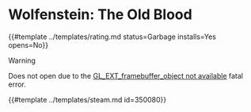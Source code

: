 # Wolfenstein: The Old Blood
<!-- script:Aliases [] -->

{{#template ../templates/rating.md status=Garbage installs=Yes opens=No}}

> [!WARNING]
> Does not open due to the [GL_EXT_framebuffer_object not available](https://bugs.freedesktop.org/show_bug.cgi?id=107693) fatal error.

{{#template ../templates/steam.md id=350080}}
